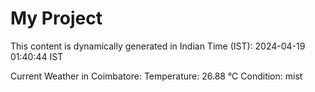 # My Project

This content is dynamically generated in Indian Time (IST): 2024-04-19 01:40:44 IST


Current Weather in Coimbatore:
Temperature: 26.88 °C
Condition: mist

